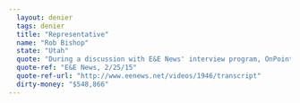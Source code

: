 ```yaml
---
  layout: denier
  tags: denier
  title: "Representative"
  name: "Rob Bishop"
  state: "Utah"
  quote: "During a discussion with E&E News' interview program, OnPoint, Rep. Bishop said, “If the issue is dealing with carbon in the air and there is climate change all the time and I wish there was more global warming right now. Because it's really cold here -- I want it warmer in some way.”"
  quote-ref: "E&E News, 2/25/15"
  quote-ref-url: "http://www.eenews.net/videos/1946/transcript"
  dirty-money: "$548,866"
---
```

